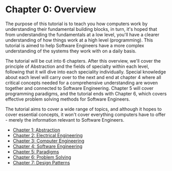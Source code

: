 # Chapter 0: Overview

The purpose of this tutorial is to teach you how computers work by understanding their fundamental building blocks, in turn, it's hoped that from understanding the fundamentals at a low level, you'll have a clearer understanding of how things work at a high level (programming). This tutorial is aimed to help Software Engineers have a more complex understanding of the systems they work with on a daily basis.

The tutorial will be cut into 6 chapters. After this overview, we'll cover the principle of Abstraction and the fields of specialty within each level, following that it will dive into each speciality individually. Special knowledge about each level will carry over to the next and end at chapter 4 where all critical concepts needed for a comprehensive understanding are woven together and connected to Software Engineering. Chapter 5 will cover programming paradigms, and the tutorial ends with Chapter 6, which covers effective problem solving methods for Software Engineers.

The tutorial aims to cover a wide range of topics, and although it hopes to cover essential concepts, it won't cover everything computers have to offer - merely the information relevant to Software Engineers.

* [Chapter 1: Abstraction](https://github.com/joehawkens/computing/blob/main/CHAPTER-1.md)
* [Chapter 2: Electrical Engineering](https://github.com/joehawkens/computing/blob/main/CHAPTER-2.md)
* [Chapter 3: Computer Engineering](https://github.com/joehawkens/computing/blob/main/CHAPTER-3.md)
* [Chapter 4: Software Engineering](https://github.com/joehawkens/computing/blob/main/CHAPTER-4.md)
* [Chapter 5: Paradigms](https://github.com/joehawkens/computing/blob/main/CHAPTER-5.md)
* [Chapter 6: Problem Solving](https://github.com/joehawkens/computing/blob/main/CHAPTER-6.md)
* [Chapter 7: Design Patterns](https://github.com/joehawkens/computing/blob/main/CHAPTER-7.md)


